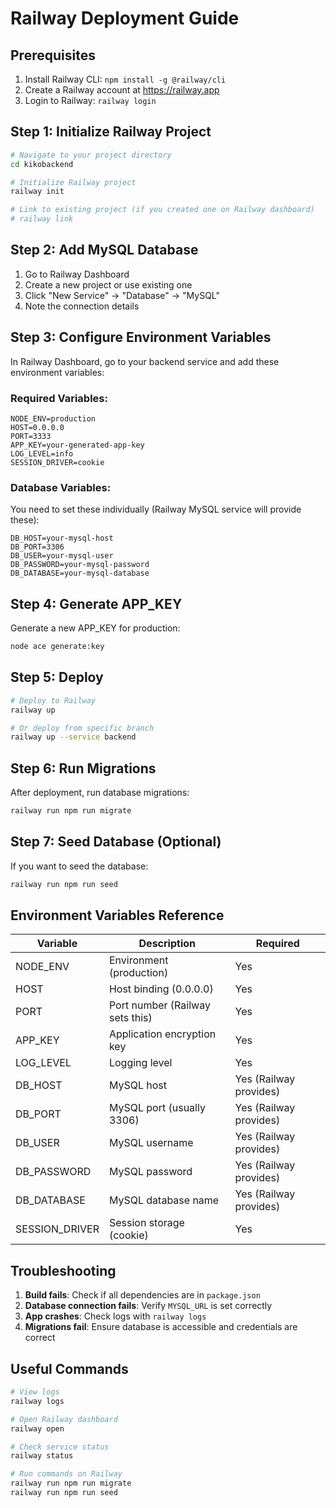 # Railway Deployment Guide

## Prerequisites
1. Install Railway CLI: `npm install -g @railway/cli`
2. Create a Railway account at https://railway.app
3. Login to Railway: `railway login`

## Step 1: Initialize Railway Project

```bash
# Navigate to your project directory
cd kikobackend

# Initialize Railway project
railway init

# Link to existing project (if you created one on Railway dashboard)
# railway link
```

## Step 2: Add MySQL Database

1. Go to Railway Dashboard
2. Create a new project or use existing one
3. Click "New Service" → "Database" → "MySQL"
4. Note the connection details

## Step 3: Configure Environment Variables

In Railway Dashboard, go to your backend service and add these environment variables:

### Required Variables:
```
NODE_ENV=production
HOST=0.0.0.0
PORT=3333
APP_KEY=your-generated-app-key
LOG_LEVEL=info
SESSION_DRIVER=cookie
```

### Database Variables:
You need to set these individually (Railway MySQL service will provide these):
```
DB_HOST=your-mysql-host
DB_PORT=3306
DB_USER=your-mysql-user
DB_PASSWORD=your-mysql-password
DB_DATABASE=your-mysql-database
```

## Step 4: Generate APP_KEY

Generate a new APP_KEY for production:
```bash
node ace generate:key
```

## Step 5: Deploy

```bash
# Deploy to Railway
railway up

# Or deploy from specific branch
railway up --service backend
```

## Step 6: Run Migrations

After deployment, run database migrations:
```bash
railway run npm run migrate
```

## Step 7: Seed Database (Optional)

If you want to seed the database:
```bash
railway run npm run seed
```

## Environment Variables Reference

| Variable | Description | Required |
|----------|-------------|----------|
| NODE_ENV | Environment (production) | Yes |
| HOST | Host binding (0.0.0.0) | Yes |
| PORT | Port number (Railway sets this) | Yes |
| APP_KEY | Application encryption key | Yes |
| LOG_LEVEL | Logging level | Yes |
| DB_HOST | MySQL host | Yes (Railway provides) |
| DB_PORT | MySQL port (usually 3306) | Yes (Railway provides) |
| DB_USER | MySQL username | Yes (Railway provides) |
| DB_PASSWORD | MySQL password | Yes (Railway provides) |
| DB_DATABASE | MySQL database name | Yes (Railway provides) |
| SESSION_DRIVER | Session storage (cookie) | Yes |

## Troubleshooting

1. **Build fails**: Check if all dependencies are in `package.json`
2. **Database connection fails**: Verify `MYSQL_URL` is set correctly
3. **App crashes**: Check logs with `railway logs`
4. **Migrations fail**: Ensure database is accessible and credentials are correct

## Useful Commands

```bash
# View logs
railway logs

# Open Railway dashboard
railway open

# Check service status
railway status

# Run commands on Railway
railway run npm run migrate
railway run npm run seed
``` 